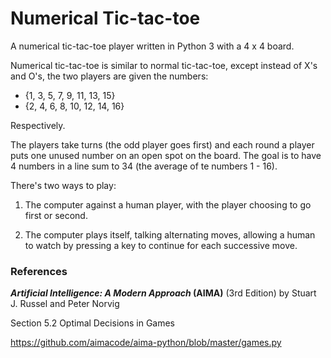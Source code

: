 # Numerical Tic-tac-toe

A numerical tic-tac-toe player written in Python 3 with a 4 x 4 board.

Numerical tic-tac-toe is similar to normal tic-tac-toe, except instead of X's and O's, the two players are given the numbers:

- {1, 3, 5, 7, 9, 11, 13, 15}
- {2, 4, 6, 8, 10, 12, 14, 16}

Respectively.

The players take turns (the odd player goes first) and each round a player puts one unused number on an open spot on the board. The goal is to have 4 numbers in a line sum to 34 (the average of te numbers 1 - 16).

There's two ways to play:

1. The computer against a human player, with the player choosing to go first or second.

2. The computer plays itself, talking alternating moves, allowing a human to watch by pressing a key to continue for each successive move.


### References

***Artificial Intelligence: A Modern Approach* (AIMA)** (3rd Edition) by Stuart J. Russel and Peter Norvig

Section 5.2 Optimal Decisions in Games

https://github.com/aimacode/aima-python/blob/master/games.py